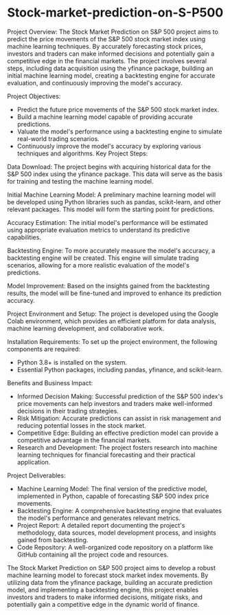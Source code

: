 # Stock-market-prediction-on-S-P500

Project Overview:
The Stock Market Prediction on S&P 500 project aims to predict the price movements of the S&P 500 stock market index using machine learning techniques. By accurately forecasting stock prices, investors and traders can make informed decisions and potentially gain a competitive edge in the financial markets. The project involves several steps, including data acquisition using the yfinance package, building an initial machine learning model, creating a backtesting engine for accurate evaluation, and continuously improving the model's accuracy.

Project Objectives:

* Predict the future price movements of the S&P 500 stock market index.
* Build a machine learning model capable of providing accurate predictions.
* Valuate the model's performance using a backtesting engine to simulate real-world trading scenarios.
* Continuously improve the model's accuracy by exploring various techniques and algorithms.
Key Project Steps:

Data Download: The project begins with acquiring historical data for the S&P 500 index using the yfinance package. This data will serve as the basis for training and testing the machine learning model.

Initial Machine Learning Model: A preliminary machine learning model will be developed using Python libraries such as pandas, scikit-learn, and other relevant packages. This model will form the starting point for predictions.

Accuracy Estimation: The initial model's performance will be estimated using appropriate evaluation metrics to understand its predictive capabilities.

Backtesting Engine: To more accurately measure the model's accuracy, a backtesting engine will be created. This engine will simulate trading scenarios, allowing for a more realistic evaluation of the model's predictions.

Model Improvement: Based on the insights gained from the backtesting results, the model will be fine-tuned and improved to enhance its prediction accuracy.

Project Environment and Setup:
The project is developed using the Google Colab environment, which provides an efficient platform for data analysis, machine learning development, and collaborative work.

Installation Requirements:
To set up the project environment, the following components are required:
* Python 3.8+ is installed on the system.
* Essential Python packages, including pandas, yfinance, and scikit-learn.

Benefits and Business Impact:

* Informed Decision Making: Successful prediction of the S&P 500 index's price movements can help investors and traders make well-informed decisions in their trading strategies.
* Risk Mitigation: Accurate predictions can assist in risk management and reducing potential losses in the stock market.
* Competitive Edge: Building an effective prediction model can provide a competitive advantage in the financial markets.
* Research and Development: The project fosters research into machine learning techniques for financial forecasting and their practical application.

Project Deliverables:

* Machine Learning Model: The final version of the predictive model, implemented in Python, capable of forecasting S&P 500 index price movements.
* Backtesting Engine: A comprehensive backtesting engine that evaluates the model's performance and generates relevant metrics.
* Project Report: A detailed report documenting the project's methodology, data sources, model development process, and insights gained from backtesting.
* Code Repository: A well-organized code repository on a platform like GitHub containing all the project code and resources.

The Stock Market Prediction on S&P 500 project aims to develop a robust machine learning model to forecast stock market index movements. By utilizing data from the yfinance package, building an accurate prediction model, and implementing a backtesting engine, this project enables investors and traders to make informed decisions, mitigate risks, and potentially gain a competitive edge in the dynamic world of finance.
